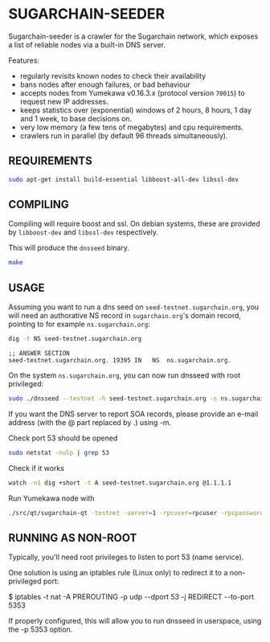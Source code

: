 SUGARCHAIN-SEEDER
==============

Sugarchain-seeder is a crawler for the Sugarchain network, which exposes a list of reliable nodes via a built-in DNS server.

Features:
* regularly revisits known nodes to check their availability
* bans nodes after enough failures, or bad behaviour
* accepts nodes from Yumekawa v0.16.3.x (protocol version `70015`) to request new IP addresses.
* keeps statistics over (exponential) windows of 2 hours, 8 hours, 1 day and 1 week, to base decisions on.
* very low memory (a few tens of megabytes) and cpu requirements.
* crawlers run in parallel (by default 96 threads simultaneously).

REQUIREMENTS
------------

```bash
sudo apt-get install build-essential libboost-all-dev libssl-dev
```

COMPILING
---------
Compiling will require boost and ssl. On debian systems, these are provided by `libboost-dev` and `libssl-dev` respectively.

This will produce the `dnsseed` binary.
```bash
make
```

USAGE
-----

Assuming you want to run a dns seed on `seed-testnet.sugarchain.org`, you will need an authorative NS record in `sugarchain.org`'s domain record, pointing to for example `ns.sugarchain.org`:

```bash
dig -t NS seed-testnet.sugarchain.org
```

```
;; ANSWER SECTION
seed-testnet.sugarchain.org. 19395 IN	NS	ns.sugarchain.org.
```

On the system `ns.sugarchain.org`, you can now run dnsseed with root privileged:

```bash
sudo ./dnsseed --testnet -h seed-testnet.sugarchain.org -n ns.sugarchain.org -m sugarchain.dev.gmail.com
```

If you want the DNS server to report SOA records, please provide an e-mail address (with the @ part replaced by .) using -m.

Check port 53 should be opened
```bash
sudo netstat -nulp | grep 53
```

Check if it works
```bash
watch -n1 dig +short -t A seed-testnet.sugarchain.org @1.1.1.1
```

Run Yumekawa node with
```bash
./src/qt/sugarchain-qt -testnet -server=1 -rpcuser=rpcuser -rpcpassword=rpcpassword -dns=1 -dnsseed=1 -forcednsseed=1 -listen=1
```


RUNNING AS NON-ROOT
-------------------

Typically, you'll need root privileges to listen to port 53 (name service).

One solution is using an iptables rule (Linux only) to redirect it to
a non-privileged port:

$ iptables -t nat -A PREROUTING -p udp --dport 53 -j REDIRECT --to-port 5353

If properly configured, this will allow you to run dnsseed in userspace, using
the -p 5353 option.
